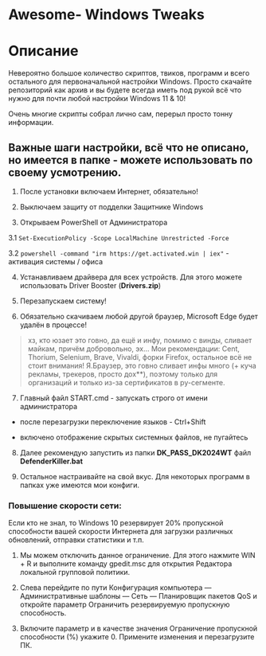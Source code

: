 # Awesome- Windows Tweaks

# Описание

Невероятно большое количество скриптов, твиков, программ и всего остального для первоначальной настройки Windows. Просто скачайте репозиторий как архив и вы будете всегда иметь под рукой всё что нужно для почти любой настройки Windows 11 &amp; 10!

Очень многие скрипты собрал лично сам, перерыл просто тонну информации.

## Важные шаги настройки, всё что не описано, но имеется в папке - можете использовать по своему усмотрению.

1. После установки включаем Интернет, обязательно!

2. Выключаем защиту от подделки Защитнике Windows

3. Открываем PowerShell от Администратора

3.1 ```Set-ExecutionPolicy -Scope LocalMachine Unrestricted -Force```

3.2 ```powershell -command "irm https://get.activated.win | iex"``` - активация системы / офиса

4. Устанавливаем драйвера для всех устройств. Для этого можете использовать Driver Booster (**Drivers.zip**)

5. Перезапускаем систему!

6. Обязательно скачиваем любой другой браузер, Microsoft Edge будет удалён в процессе! 

> хз, кто юзает это говно, да ещё и инфу, помимо с винды, сливает майкам, причём добровольно, эх...
> Мои рекомендации: Cent, Thorium, Selenium, Brave, Vivaldi, форки Firefox, остальное всё не стоит внимания!
> Я.Браузер, это говно сливает инфы много (+ куча рекламы, трекеров, просто дох\*\*), поэтому только для организаций и только из-за сертификатов в ру-сегменте.

7. Главный файл START.cmd - запускать строго от имени администратора

* после перезагрузки переключение языков - Ctrl+Shift

* включено отображение скрытых системных файлов, не пугайтесь

8. Далее рекомендую запустить из папки **DK_PASS_DK2024WT** файл **DefenderKiller.bat**

9. Остальное настраивайте на свой вкус. Для некоторых программ в папках уже имеются мои конфиги.

### Повышение скорости сети:
Если кто не знал, то Windows 10 резервирует 20% пропускной способности вашей скорости Интернета для загрузки различных обновлений, отправки статистики и т.п.

1. Мы можем отключить данное ограничение. Для этого нажмите WIN + R и выполните команду gpedit.msc для открытия Редактора локальной групповой политики.

2. Слева перейдите по пути Конфигурация компьютера — Административные шаблоны — Сеть — Планировщик пакетов QoS и откройте параметр Ограничить резервируемую пропускную способность.

3. Включите параметр и в качестве значения Ограничение пропускной способности (%) укажите 0. Примените изменения и перезагрузите ПК.

